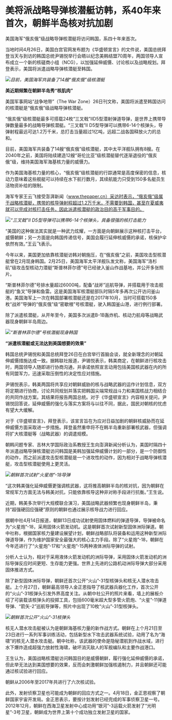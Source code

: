 # 美将派战略导弹核潜艇访韩，系40年来首次，朝鲜半岛核对抗加剧

美国海军“俄亥俄”级战略导弹核潜艇将访问韩国，系四十年来首次。

当地时间4月26日，美国白宫官网发布题为《华盛顿宣言》的文件说，美国总统拜登当天与到访的韩国总统尹锡悦举行会晤以纪念美韩结盟70周年，两国领导人宣布成立一个新的核磋商小组（NCG），以加强延伸威慑、讨论核以及战略规划。拜登表示，美国将派遣战略导弹核潜艇至韩国。

![](https://inews.gtimg.com/om_bt/OCDCnpRmas4U2kH5F9l8PWgjLb-_ED4l5BxQwXfMWN-4cAA/1000)_目前，美国海军共装备了14艘“俄亥俄”级核潜艇_

**美近期频繁在朝鲜半岛秀“核肌肉”**

美国军事网站“战争地带”（The War Zone）26日刊文称，美国将派遣至韩国访问的核潜艇是“俄亥俄”级战略导弹核潜艇。

“俄亥俄”级核潜艇最多可搭载24枚“三叉戟”IID5型潜射弹道导弹，是世界上携带导弹数量最多的战略导弹核潜艇。“三叉戟”II
D5型导弹可以携带6-14个核弹头，导弹射程最远可达1.2万千米，总打击当量超过1亿吨，远超二战各国释放火力的总和。

目前，美国海军共装备了14艘“俄亥俄”级核潜艇，其中太平洋舰队拥有8艘。在2040年之前，美国将陆续建造12艘“哥伦比亚”级核潜艇替代逐渐退役的“俄亥俄”级，维持美国海军海基核力量的威慑力。

作为美国海基核力量的核心，“俄亥俄”级核潜艇的行踪通常是高度保密的信息，核动力意味着这些舰艇可以持续在水下航行数月，其续航能力只受到150多名艇员生活物资补给的限制。

海军专家王云飞接受澎湃新闻（www.thepaper.cn）采访时表示，“俄亥俄”级属于战略核潜艇，携带的核导弹射程超过1.2万千米，不需要到韩国，甚至在夏威夷就可以完成对核打击任务，因此派遣核潜艇的政治目的高于军事目的。

![](https://inews.gtimg.com/om_bt/O8m9y4jvlt5DkSRI4kcglSvH8PJEenZsimhLOmG2-8D24AA/1000)_“三叉戟”II
D5型导弹可以携带6-14个核弹头，具备很强的核打击能力_

“美国的这种做法其实就是一种武力炫耀，一方面是向朝鲜展示这种核打击平台，威慑朝鲜；另一方面是向韩国传递信号，美国会履行延伸核威慑的承诺，核保护伞依然有效。”王云飞表示。

今年以来，美国更加依靠核潜艇访韩对朝施压，在“俄亥俄”之前，美国攻击型核潜艇曾在2月现身韩国。2月25日，美国海军太平洋舰队发文称，美国海军“洛杉矶”级攻击型核动力潜艇“斯普林菲尔德”号已经驶入釜山作战基地，并公开多张照片。

“斯普林菲尔德”号排水量超过6000吨，配备“战斧”巡航导弹，并搭载用于攻击舰艇的“鱼叉”导弹和鱼雷。这是美国海军核潜艇部队时隔5年多再次公开访问釜山港。美国海军上一次在韩国部署核潜艇还是在2017年10月，当时可搭载150多枚“战斧”导弹的“俄亥俄”级“密歇根”号核潜艇，驶入韩国釜山港，进行例行部署。

除了派遣核潜艇，从开年至今，美国多次派遣B-1B轰炸机、核动力航母等战略武器现身朝鲜半岛周边。

![](https://inews.gtimg.com/om_bt/OSz2NQ6wYtNhlIxeHSmIzJrkA5yI9aO8nCDoe9yn51Xr8AA/1000)_“斯普林菲尔德”号核潜艇现身韩国_

**“派遣核潜艇或无法达到美国想要的效果”**

韩国总统尹锡悦和美国总统拜登26日在白宫举行首脑会谈，就全新理念的对朝延伸威慑措施达成一致。据韩联社报道，尹锡悦表示，韩美商定，在朝鲜进行核攻击时，两国领导人随即进行协商沟通，并承诺依照宣言动用包括美国核武器在内的所有同盟军力，迅速采取压倒性的决定性应对措施。

尹锡悦表示，韩美两国将共享应对朝鲜威胁的核与战略武器的运作计划信息，双方将定期进行协商，讨论共同规划并落实把韩国尖端常规战斗力和美国核战力相结合的共同作战方案。其结果将报告两国总统。对于《华盛顿宣言》内容相关提问，尹锡悦回答说，延伸威慑的强化与落实方案将与以往不同，据此，国民对朝核的忧虑有望大大缓解。

对于《华盛顿宣言》，拜登表示，该宣言旨在为应对日益加剧的朝鲜核威胁而在延伸威慑方面采取进一步措施。拜登虽然重申将不在韩半岛重新部署核武器，但强调将扩大核潜艇等（战略武器）的调遣规模。

朝韩问题专家、吉林大学国际政治系教授王生向澎湃新闻分析认为，美国时隔四十年派遣战略导弹核潜艇访问韩国是美韩加强延伸威慑计划的一部分，是一个防御性的动作，而之前派遣攻击型核潜艇是一个进攻性的动作，因为相对于战略导弹核潜艇，攻击型核潜艇使用上更灵活。

![](https://inews.gtimg.com/om_bt/OXZaTghE2MBphgYBy5QITp6JVxcnJhs2I7dJSMTsjzYHwAA/1000)_朝鲜首次试射“火星炮”-18导弹_

“这次韩美强化延伸威慑更强调核武器，这将推高朝鲜半岛的核对抗，因为朝鲜在常规军力方面无法与韩美对抗，只能依靠核导这种非对称手段进行抗衡。”王生说。

近期，韩美多次举行大规模联合演习，美国战略武器频繁也现身朝鲜半岛，秉持“超强硬回应强硬”原则的朝鲜也通过展示核导战力进行回应。

据朝中社4月14日报道，朝鲜13日成功试射使用固体燃料的弹道导弹，导弹被命名为“火星炮”-18，采用固体火箭发动机。这是朝鲜首次试射新型固体洲际弹道。朝中社称，根据国家核力量建设展望计划，朝鲜战略部队将装备和运用这种新型洲际弹道导弹，作为维护国家安全最强大的核心主力手段。除了“火星炮”-18，朝鲜在今年还进行了“火星炮”-17和“火星炮”-15两种液体洲际导弹的试射。

分析人士认为，相对于采用液体火箭发动机的洲际导弹，采用固体火箭发动机的洲际导弹反应时间更短、生存能力更强。世界上先进的公路机动洲际导弹大部分采用固体推进方式。

除了新型固体洲际导弹，朝鲜还首次公开“火山”-31型核弹头和核无人潜水攻击艇。上个月27日，朝鲜最高领导人金正恩指导了核武器兵器化工作，首次公开的“火山”-31核弹头引发外界高度关注。从朝中社公开的照片来看，墙上的展板介绍了可装载该核弹头的投掷工具，包括600毫米超大型多管火箭炮、“火星”-11弹道导弹、“箭矢-2”巡航导弹等，照片中出现了10枚“火山”-31型核弹头。

![](https://inews.gtimg.com/om_bt/Oul-T2UM3h79ZBw5ZMHbO4OOw0vpoWqj7XEewy6xbmiwIAA/1000)_朝鲜首次公开“火山”-31核弹头_

核无人潜水攻击艇被认为是朝鲜海基核力量的新作战方式。朝鲜在上个月21日至23日进行一系列军事训练活动，包括新型水下攻击武器系统试验，动用了名为“海啸”的核无人潜水攻击艇。朝中社称，该武器的使命是隐秘潜航到作战水域，进行水下爆炸造成超强力放射性海啸，破坏消灭敌人的军舰编队和主要作战港口。

王生认为，美国战略核潜艇访问韩国目的是威慑朝鲜，履行强化延伸威慑的承诺，但此举无法达到美国想要的效果，反而会刺激朝鲜加强核遏制力，并且朝鲜还可能通过核试验进行回应。

朝鲜从2006年至2017年共进行了六次核试验。

此外，发射侦察卫星也可能成为朝鲜的回应方式之一。4月18日，金正恩视察了朝鲜国家宇宙开发局。金正恩表示，要按计划发射已经完成的军事侦察卫星一号。2012年12月，朝鲜在西海卫星发射中心成功用“银河”-3运载火箭发射了“光明星”-3号卫星，朝鲜成为世界上第十个成功独立发射卫星的国家。

